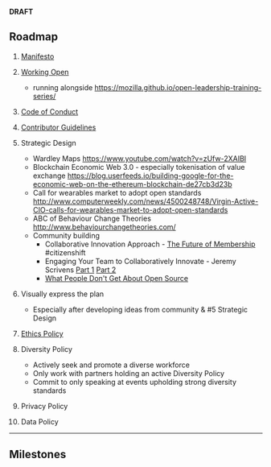 **DRAFT**

## Roadmap
1. [Manifesto](/manifesto.md)

2. [Working Open](/why-work-open.md)
    - running alongside https://mozilla.github.io/open-leadership-training-series/

3. [Code of Conduct](/code-of-conduct.md)

4. [Contributor Guidelines](/contributor_guidelines.md)

5. Strategic Design
    - Wardley Maps https://www.youtube.com/watch?v=zUfw-2XAIBI
    - Blockchain Economic Web 3.0 - especially tokenisation of value exchange https://blog.userfeeds.io/building-google-for-the-economic-web-on-the-ethereum-blockchain-de27cb3d23b
    - Call for wearables market to adopt open standards http://www.computerweekly.com/news/4500248748/Virgin-Active-CIO-calls-for-wearables-market-to-adopt-open-standards
    - ABC of Behaviour Change Theories http://www.behaviourchangetheories.com/
    - Community building
        - Collaborative Innovation Approach - [The Future of Membership](https://drive.google.com/file/d/0B0swicN11uhbWUVsMVVRLWtaajg/view) \#citizenshift
        - Engaging Your Team to Collaboratively Innovate - Jeremy Scrivens [Part 1](https://www.linkedin.com/pulse/how-build-collaborative-community-innovate-sustained-culture-jeremy) [Part 2](https://www.linkedin.com/pulse/how-build-collaborative-community-innovate-sustained-culture-jeremy-6090815500621729792)
        - [What People Don't Get About Open Source](http://www.enterprisecloudnews.com/author.asp?section_id=570&doc_id=725461)

6. Visually express the plan
    - Especially after developing ideas from community & #5 Strategic Design

7. [Ethics Policy](/ethics_policy.md)

8. Diversity Policy
    - Actively seek and promote a diverse workforce
    - Only work with partners holding an active Diversity Policy
    - Commit to only speaking at events upholding strong diversity standards

9. Privacy Policy

10. Data Policy
---
## Milestones

